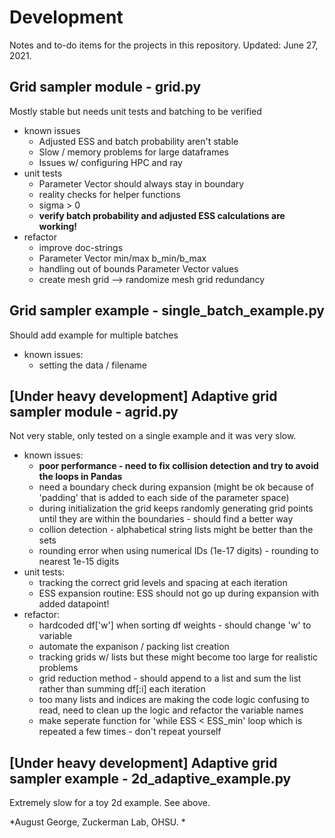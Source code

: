 # Development
Notes and to-do items for the projects in this repository.
Updated: June 27, 2021.

## Grid sampler module - grid.py
Mostly stable but needs unit tests and batching to be verified
* known issues
    * Adjusted ESS and batch probability aren't stable
    * Slow / memory problems for large dataframes
    * Issues w/ configuring HPC and ray
* unit tests 
    * Parameter Vector should always stay in boundary
    * reality checks for helper functions
    * sigma > 0
    * **verify batch probability and adjusted ESS calculations are working!**
* refactor
    * improve doc-strings  
    * Parameter Vector min/max b_min/b_max
    * handling out of bounds Parameter Vector values
    * create mesh grid --> randomize mesh grid redundancy

## Grid sampler example - single_batch_example.py
Should add example for multiple batches
* known issues: 
    * setting the data / filename


## [Under heavy development] Adaptive grid sampler module - agrid.py 
Not very stable, only tested on a single example and it was very slow. 
* known issues:
    * **poor performance - need to fix collision detection and try to avoid the loops in Pandas**
    * need a boundary check during expansion (might be ok because of 'padding' that is added to each side of the parameter space)
    * during initialization the grid keeps randomly generating grid points until they are within the boundaries - should find a better way
    * collion detection - alphabetical string lists might be better than the sets
    * rounding error when using numerical IDs (1e-17 digits) - rounding to nearest 1e-15 digits
* unit tests:
    * tracking the correct grid levels and spacing at each iteration
    * ESS expansion routine: ESS should not go up during expansion with added datapoint!
* refactor: 
    * hardcoded df['w'] when sorting df weights - should change 'w' to variable
    * automate the expanison / packing list creation
    * tracking grids w/ lists but these might become too large for realistic problems
    * grid reduction method - should append to a list and sum the list rather than summing df[:i] each iteration
    * too many lists and indices are making the code logic confusing to read, need to clean up the logic and refactor the variable names
    * make seperate function for 'while ESS < ESS_min' loop which is repeated a few times - don't repeat yourself

## [Under heavy development] Adaptive grid sampler example - 2d_adaptive_example.py
Extremely slow for a toy 2d example. See above. 


*August George, Zuckerman Lab, OHSU. *
